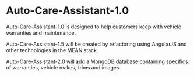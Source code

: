 # Auto-Care-Assistant-1.0
Auto-Care-Assistant-1.0 is designed to help customers keep with vehicle warranties and maintenance. 

Auto-Care-Assistant-1.5 will be created by refactoring using AngularJS and other technologies in the MEAN stack.

Auto-Care-Assistant-2.0 will add a MongoDB database containing specifics of warranties, vehicle makes, trims and images.
